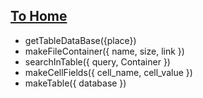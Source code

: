 ## [To Home](../README.md)

- getTableDataBase({place})
- makeFileContainer({ name, size, link })
- searchInTable({ query, Container })
- makeCellFields({ cell_name, cell_value })
- makeTable({ database })

